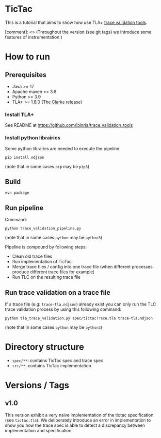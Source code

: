 # TicTac

This is a tutorial that aims to show how use TLA+ [trace validation
tools](https://github.com/lbinria/trace_validation_tools).

[comment]: <> (Throughout the version (see git tags) we introduce some
features of instrumentation.)

# How to run 

## Prerequisites

 - Java >= 17
 - Apache maven >= 3.6
 - Python >= 3.9
 - TLA+ >= 1.8.0 (The Clarke release)

### Install TLA+

See README at https://github.com/lbinria/trace_validation_tools

### Install python librairies

Some python libraries are needed to execute the pipeline.

`pip install ndjson` 

(note that in some cases `pip` may be `pip3`)

## Build

`mvn package`

## Run pipeline 

Command: 

`python trace_validation_pipeline.py` 

(note that in some cases `python` may be `python3`)

Pipeline is compound by following steps:

 - Clean old trace files
 - Run implementation of TicTac
 - Merge trace files / config into one trace file (when different processes produce different trace files for example)
 - Run TLC on the resulting trace file

## Run trace validation on a trace file 

If a trace file (e.g: `trace-tla.ndjson`) already exist you can only run the TLC trace validation process by using this following command:

`python tla_trace_validation.py spec/tictacTrace.tla trace-tla.ndjson`

(note that in some cases `python` may be `python3`)

# Directory structure

 - `spec/**`: contains TicTac spec and trace spec
 - `src/**`: contains TicTac implementation

# Versions / Tags

## v1.0

This version exhibit a very naive implementation of the tictac specification (see `tictac.tla`). We deliberately introduce an error in implementation to show you how the trace spec is able to detect a discrepancy between implementation and specification.

